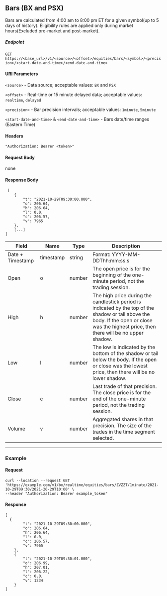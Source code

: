 ## Bars (BX and PSX)

Bars are calculated from 4:00 am to 8:00 pm ET for a given symbol(up to 5 days of history). Eligibility rules are applied only during market hours(Excluded pre-market and post-market).

##### Endpoint

`GET` `https://<base_url>/v1/<source>/<offset>/equities/bars/<symbol>/<precision>/<start-date-and-time>/<end-date-and-time>`

#### URI Parameters

`<source>` - Data source; acceptable values: `BX` and `PSX`

`<offset>` - Real-time or 15 minute delayed data; acceptable values: `realtime`, `delayed`

`<precision>` - Bar precision intervals; acceptable values: `1minute`, `5minute`

`<start-date-and-time>` & `<end-date-and-time>` - Bars date/time ranges (Eastern Time)

#### Headers

`"Authorization: Bearer <token>"`

#### Request Body

none

#### Response Body

```
 [ 
    { 
        "t": "2021-10-29T09:30:00.000", 
        "o": 206.64, 
        "h": 206.64, 
        "l": 0.0, 
        "c": 206.57, 
        "v": 7965 
    }, 
    [...] 
] 
```


| Field | Name | Type | Description |
|-------|------|------|-------------|
|Date + Timestamp|timestamp|string|Format: YYYY-MM-DDThh:mm:ss.s|
| Open| o| number | The open price is for the beginning of the one-minute period, not the trading session.|
| High| h| number | The high price during the candlestick period is indicated by the top of the shadow or tail above the body. If the open or close was the highest price, then there will be no upper shadow.|
| Low| l| number | The low is indicated by the bottom of the shadow or tail below the body. If the open or close was the lowest price, then there will be no lower shadow.|
| Close| c| number | Last trade of that precision. The close price is for the end of the one-minute period, not the trading session.|
| Volume| v| number | Aggregated shares in that precision. The size of the trades in the time segment selected.|


---


### Example

#### Request

```
curl --location --request GET 'https://example.com/v1/bx/realtime/equities/bars/ZVZZT/1minute/2021-10-29T09:30/2021-20-29T10:00' \
--header "Authorization: Bearer example_token"
```

#### Response

```
[ 
  { 
        "t": "2021-10-29T09:30:00.000", 
        "o": 206.64, 
        "h": 206.64, 
        "l": 0.0, 
        "c": 206.57, 
        "v": 7965 
    }, 
    { 
        "t": "2021-10-29T09:30:01.000", 
        "o": 206.99, 
        "h": 207.01, 
        "l": 206.22, 
        "c": 0.0, 
        "v": 1234 
    } 
] 
```



